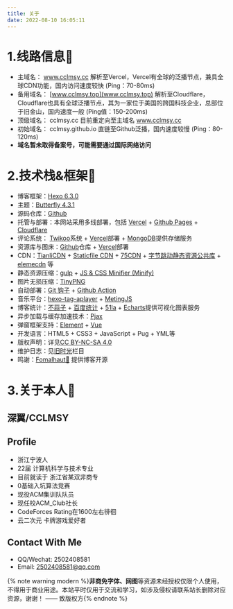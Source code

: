 ```yaml
---
title: 关于
date: 2022-08-10 16:05:11
---
```


# 1.线路信息🚁
- 主域名： www.cclmsy.cc 
  解析至Vercel，Vercel有全球的泛播节点，兼具全球CDN功能，国内访问速度较快 (Ping：70-80ms)
- 备用域名： [www.cclmsy.top](www.cclmsy.top)
  解析至Cloudflare，Cloudflare也具有全球泛播节点，其为一家位于美国的跨国科技企业，总部位于旧金山，国内速度一般 (Ping值：150-200ms)
- 顶级域名： cclmsy.cc
  目前重定向至主域名 www.cclmsy.cc
- 初始域名： cclmsy.github.io
  直链至Github泛播，国内速度较慢 (Ping：80-120ms)
- **域名暂未取得备案号，可能需要通过国际网络访问**

# 2.技术栈&框架🔧
- 博客框架：[Hexo 6.3.0](https://github.com/hexojs/hexo)
- 主题：[Butterfly 4.3.1](https://butterfly.js.org/) 
- 源码仓库：[Github](https://github.com/)
- 托管与部署：本网站采用多线部署，包括 [Vercel](https://vercel.com/) + [Github Pages](https://pages.github.com/) + [Cloudflare](https://www.cloudflare.com/zh-cn/)
- 评论系统： [Twikoo](https://twikoo.js.org/)系统 + [Vercel](https://vercel.com/)部署 + [MongoDB](https://www.mongodb.com)提供存储服务
- 资源库与图床：[Github](https://github.com/)仓库 + [Vercel](https://vercel.com/)部署
- CDN：[TianliCDN](https://tianli-blog.club/jsd/) + [Staticfile CDN](http://www.staticfile.org/) + [75CDN](https://cdn.baomitu.com/) + [字节跳动静态资源公共库](https://cdn.bytedance.com/) + [elemecdn](https://npm.elemecdn.com/) 等
- 静态资源压缩：[gulp](https://npm.elemecdn.com/) + [JS & CSS Minifier (Minify)](https://github.com/olback/es6-css-minify/tree/3.0)
- 图片无损压缩：[TinyPNG](https://tinypng.com/)
- 自动部署：[Git 钩子](https://git-scm.com/) + [Github Action](https://blog.csdn.net/weixin_43669978/article/details/122392448)
- 音乐平台：[hexo-tag-aplayer](https://github.com/MoePlayer/hexo-tag-aplayer) + [MetingJS](https://github.com/metowolf/MetingJS)
- 博客统计：[不蒜子](https://aoaoao.info/321.html) + [百度统计](https://tongji.baidu.com/) + [51la](https://v6.51.la/) + [Echarts](https://echarts.apache.org/zh/index.html)提供可视化图表服务
- 异步加载与缓存加速技术：[Pjax](https://github.com/defunkt/jquery-pjax)
- 弹窗框架支持：[Element](https://github.com/defunkt/jquery-pjax) + [Vue](https://github.com/vuejs/vue)
- 开发语言：HTML5 + CSS3 + JavaScript + Pug + YML等
- 版权声明：详见[CC BY-NC-SA 4.0](https://creativecommons.org/licenses/by-nc-sa/4.0/)
- 维护日志：见[旧时光](/site/time)栏目
- 鸣谢：[Fomalhaut🥝](https://www.fomal.cc/) 提供博客开源

# 3.关于本人💫

## 深翼/CCLMSY
## Profile
- 浙江宁波人
- 22届 计算机科学与技术专业
- 目前就读于 浙江省某双非商专
- 0基础入坑算法竞赛
- 现役ACM集训队队员
- 现任校ACM_Club社长
- CodeForces Rating在1600左右徘徊
- 云二次元 卡牌游戏爱好者

## Contact With Me
- QQ/Wechat: 2502408581
- Email: 2502408581@qq.com

{% note warning modern %}<b>非商免字体、网图</b>等资源未经授权仅限个人使用，不得用于商业用途。本站平时仅用于交流和学习，如涉及侵权请联系站长删除对应资源，谢谢！ —— 致版权方{% endnote %}



<!-- ## 0.网站自述视频🎬

<div class="about_page">
  <div align=center class="aspect-ratio">
      <iframe src="https://player.bilibili.com/player.html?aid=474023258&&page=1&as_wide=1&high_quality=1&danmaku=0" 
      scrolling="no" 
      border="0" 
      frameborder="no" 
      framespacing="0" 
      high_quality=1
      danmaku=1 
      allowfullscreen="true"> 
      </iframe>
  </div>
</div>

<br> -->


